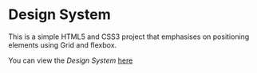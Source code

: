 # Design System
This is a simple HTML5 and CSS3 project that emphasises on positioning elements using Grid and flexbox.

You can view the *Design System* [here](https://kelvinziroh.github.io/design-system/)